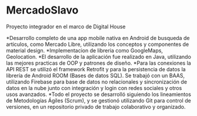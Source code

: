 # MercadoSlavo
Proyecto integrador en el marco de Digital House

*Desarrollo completo de una app mobile nativa en Android de busqueda de articulos, como Mercado Libre, utilizando los conceptos y componentes de material design.
*Implementacion de libreria como GoogleMaps, Geolocation.
*El desarrollo de la aplicación fue realizado en Java, utilizando las mejores practicas de OOP y patrones de diseño. 
*Para las conexiones la API REST se utilizó el framework Retrofit y para la persistencia de datos la librería de Android ROOM (Bases de datos SQL). Se trabajó con un BAAS, utilizando Firebase para base de datos no relacionales y sincronización de datos en la nube junto con integración y login con redes sociales y otros usos avanzados. 
*Todo el proyecto se desarrolló siguiendo los lineamientos de Metodologías Ágiles (Scrum), y se gestionó utilizando Git para control de versiones, en un repositorio privado de trabajo colaborativo y organizado.
